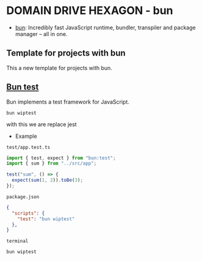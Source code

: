 # DOMAIN DRIVE HEXAGON - bun

- [bun]("https://github.com/linder3hs/bun"): Incredibly fast JavaScript runtime, bundler, transpiler and package manager – all in one.

## Template for projects with bun

This a new template for projects with bun.

## [Bun test]("https://github.com/Jarred-Sumner/bun/tree/main/test")

Bun implements a test framework for JavaScript.

`bun wiptest`

with this we are replace jest

- Example

`test/app.test.ts`

```ts
import { test, expect } from "bun:test";
import { sum } from "../src/app";

test("sum", () => {
  expect(sum(1, 2)).toBe(3);
});
```

`package.json`

```json
{
  "scripts": {
    "test": "bun wiptest"
  },
}
```

`terminal`

```bash
bun wiptest
```
